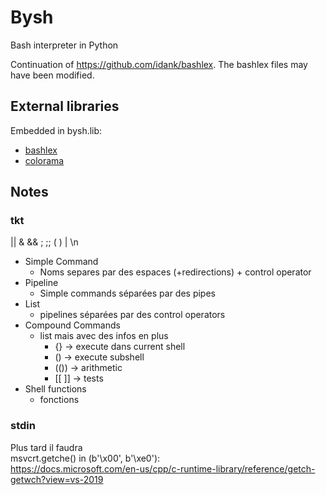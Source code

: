 # Bysh

Bash interpreter in Python

Continuation of <https://github.com/idank/bashlex>. The bashlex files may have been modified.

## External libraries

Embedded in bysh.lib:
- [bashlex](https://github.com/idank/bashlex)
- [colorama](https://github.com/tartley/colorama)


## Notes

### tkt

|| & && ; ;; ( ) | \n

- Simple Command
    - Noms separes par des espaces (+redirections) + control operator
- Pipeline
    - Simple commands séparées par des pipes
- List
    - pipelines séparées par des control operators
- Compound Commands
    - list mais avec des infos en plus
        - {} -> execute dans current shell
        - () -> execute subshell
        - (()) -> arithmetic
        - [[ ]] -> tests
- Shell functions
    - fonctions

### stdin

Plus tard il faudra  
msvcrt.getche() in (b'\x00', b'\xe0'):  
<https://docs.microsoft.com/en-us/cpp/c-runtime-library/reference/getch-getwch?view=vs-2019>
